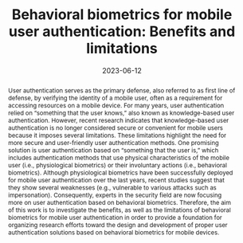---
title: "Behavioral biometrics for mobile user authentication: Benefits and limitations"
abstract: "User authentication serves as the primary defense, also referred to as first line of defense, by verifying the identity of a mobile user, often as a requirement for accessing resources on a mobile device. For many years, user authentication relied on “something that the user knows,” also known as knowledge-based user authentication. However, recent research indicates that knowledge-based user authentication is no longer considered secure or convenient for mobile users because it imposes several limitations. These limitations highlight the need for more secure and user-friendly user authentication methods. One promising solution is user authentication based on “something that the user is,” which includes authentication methods that use physical characteristics of the mobile user (i.e., physiological biometrics) or their involuntary actions (i.e., behavioral biometrics). Although physiological biometrics have been successfully deployed for mobile user authentication over the last years, recent studies suggest that they show several weaknesses (e.g., vulnerable to various attacks such as impersonation). Consequently, experts in the security field are now focusing more on user authentication based on behavioral biometrics. Therefore, the aim of this work is to investigate the benefits, as well as the limitations of behavioral biometrics for mobile user authentication in order to provide a foundation for organizing research efforts toward the design and development of proper user authentication solutions based on behavioral biometrics for mobile devices."
collection: publications
permalink: /publication/papaioannou2023behavioral
date: 2023-06-12
venue: 'Proceedings of the 2023 IFIP Networking Conference (IFIP Networking)'
paperurl: '/files/pdf/papers/papaioannou2023behavioral.pdf'
link: 'https://doi.org/10.1145/3538969.3544420'
citation: 'Maria Papaioannou, Georgios Mantas, Emmanouil Panaousis, Aliyah Essop, Jonathan Rodriguez, Victor Sucasas (2023). 
	&quot;Behavioral biometrics for mobile user authentication: Benefits and limitations.&quot;
	<i>Proceedings of the 2023 IFIP Networking Conference (IFIP Networking).</i>.<br> 
	<span style="color:#2979ab;">(CORE2023 Ranking: B)</span>'
---